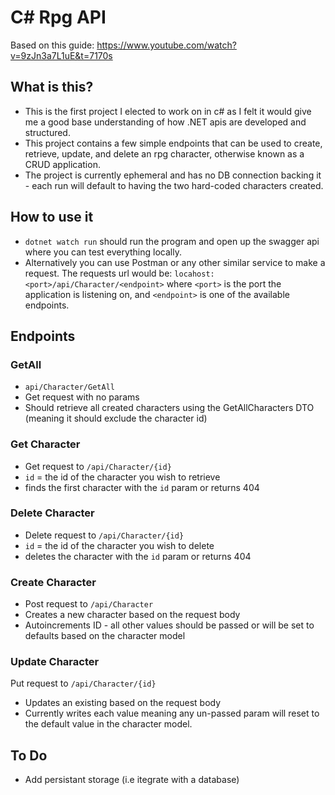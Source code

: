 # C# Rpg API
Based on this guide: https://www.youtube.com/watch?v=9zJn3a7L1uE&t=7170s

## What is this?
- This is the first project I elected to work on in c# as I felt it would give me a good base understanding of how .NET apis are developed and structured.
- This project contains a few simple endpoints that can be used to create, retrieve, update, and delete an rpg character, otherwise known as a CRUD application.
- The project is currently ephemeral and has no DB connection backing it - each run will default to having the two hard-coded characters created.

## How to use it
- `dotnet watch run` should run the program and open up the swagger api where you can test everything locally.
- Alternatively you can use Postman or any other similar service to make a request. The requests url would be: `locahost:<port>/api/Character/<endpoint>` where `<port>` is the port the application is listening on, and `<endpoint>` is one of the available endpoints.

## Endpoints

### GetAll
- `api/Character/GetAll`
- Get request with no params
- Should retrieve all created characters using the GetAllCharacters DTO (meaning it should exclude the character id)

### Get Character
- Get request to `/api/Character/{id}`
- `id` = the id of the character you wish to retrieve
- finds the first character with the `id` param or returns 404

### Delete Character
- Delete request to `/api/Character/{id}`
- `id` = the id of the character you wish to delete
- deletes the character with the `id` param or returns 404

### Create Character
- Post request to `/api/Character`
- Creates a new character based on the request body
- Autoincrements ID - all other values should be passed or will be set to defaults based on the character model

### Update Character
Put request to `/api/Character/{id}`
- Updates an existing based on the request body
- Currently writes each value meaning any un-passed param will reset to the default value in the character model.

## To Do
- Add persistant storage (i.e itegrate with a database)
